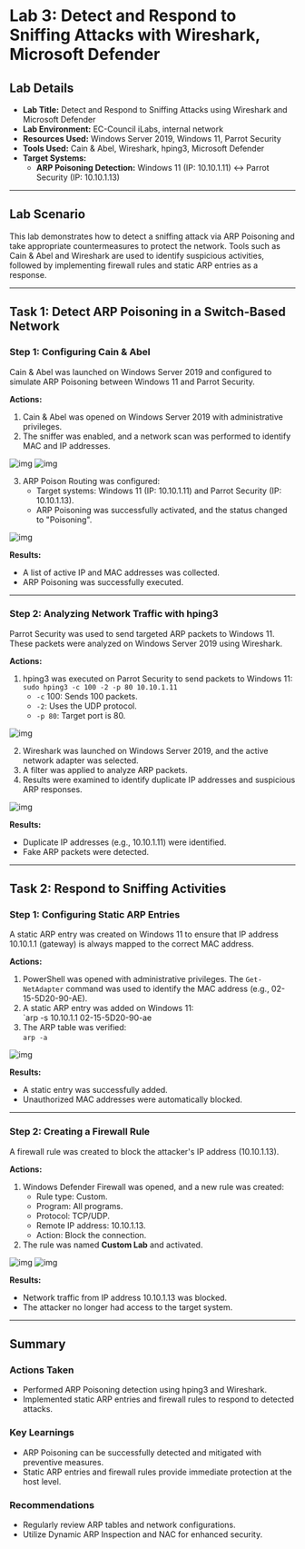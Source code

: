 # Lab 3: Detect and Respond to Sniffing Attacks with Wireshark, Microsoft Defender

## Lab Details

- **Lab Title:** Detect and Respond to Sniffing Attacks using Wireshark and Microsoft Defender  
- **Lab Environment:** EC-Council iLabs, internal network  
- **Resources Used:** Windows Server 2019, Windows 11, Parrot Security  
- **Tools Used:** Cain & Abel, Wireshark, hping3, Microsoft Defender  
- **Target Systems:**  
  - **ARP Poisoning Detection:** Windows 11 (IP: 10.10.1.11) ↔ Parrot Security (IP: 10.10.1.13)  


---

## Lab Scenario

This lab demonstrates how to detect a sniffing attack via ARP Poisoning and take appropriate countermeasures to protect the network. Tools such as Cain & Abel and Wireshark are used to identify suspicious activities, followed by implementing firewall rules and static ARP entries as a response.

---

## Task 1: Detect ARP Poisoning in a Switch-Based Network

### Step 1: Configuring Cain & Abel

Cain & Abel was launched on Windows Server 2019 and configured to simulate ARP Poisoning between Windows 11 and Parrot Security.

**Actions:**  
1. Cain & Abel was opened on Windows Server 2019 with administrative privileges.  
2. The sniffer was enabled, and a network scan was performed to identify MAC and IP addresses.  

![img](https://i.imgur.com/1yH5juG.png)
![img](https://i.imgur.com/g2QyNrO.png)

3. ARP Poison Routing was configured:  
   - Target systems: Windows 11 (IP: 10.10.1.11) and Parrot Security (IP: 10.10.1.13).  
   - ARP Poisoning was successfully activated, and the status changed to "Poisoning".  

![img](https://i.imgur.com/6OsR3zF.png)

**Results:**  
- A list of active IP and MAC addresses was collected.  
- ARP Poisoning was successfully executed.  

---

### Step 2: Analyzing Network Traffic with hping3

Parrot Security was used to send targeted ARP packets to Windows 11. These packets were analyzed on Windows Server 2019 using Wireshark.

**Actions:**  
1. hping3 was executed on Parrot Security to send packets to Windows 11:  
   `sudo hping3 -c 100 -2 -p 80 10.10.1.11`  
   - `-c` 100: Sends 100 packets.  
   - `-2`: Uses the UDP protocol.  
   - `-p 80`: Target port is 80.  

![img](https://i.imgur.com/SZsJ9vW.png)

2. Wireshark was launched on Windows Server 2019, and the active network adapter was selected.  
3. A filter was applied to analyze ARP packets.  
4. Results were examined to identify duplicate IP addresses and suspicious ARP responses.
  
![img](https://i.imgur.com/dFiPeVl.png)

**Results:**  
- Duplicate IP addresses (e.g., 10.10.1.11) were identified.  
- Fake ARP packets were detected.  

---

## Task 2: Respond to Sniffing Activities

### Step 1: Configuring Static ARP Entries

A static ARP entry was created on Windows 11 to ensure that IP address 10.10.1.1 (gateway) is always mapped to the correct MAC address.

**Actions:**  
1. PowerShell was opened with administrative privileges. The `Get-NetAdapter` command was used to identify the MAC address (e.g., 02-15-5D20-90-AE).  
2. A static ARP entry was added on Windows 11:  
   `arp -s 10.10.1.1 02-15-5D20-90-ae  
3. The ARP table was verified:  
   `arp -a`
 
![img](https://i.imgur.com/ejBHx3X.png)

**Results:**  
- A static entry was successfully added.  
- Unauthorized MAC addresses were automatically blocked.  

---

### Step 2: Creating a Firewall Rule

A firewall rule was created to block the attacker's IP address (10.10.1.13).

**Actions:**  
1. Windows Defender Firewall was opened, and a new rule was created:  
   - Rule type: Custom.  
   - Program: All programs.  
   - Protocol: TCP/UDP.  
   - Remote IP address: 10.10.1.13.  
   - Action: Block the connection.  
2. The rule was named **Custom Lab** and activated.  

![img](https://i.imgur.com/McdQAhA.png)
![img](https://i.imgur.com/A1L3MuD.png)

**Results:**  
- Network traffic from IP address 10.10.1.13 was blocked.  
- The attacker no longer had access to the target system.  

---

## Summary

### Actions Taken
- Performed ARP Poisoning detection using hping3 and Wireshark.  
- Implemented static ARP entries and firewall rules to respond to detected attacks.  

### Key Learnings
- ARP Poisoning can be successfully detected and mitigated with preventive measures.  
- Static ARP entries and firewall rules provide immediate protection at the host level.  

### Recommendations
- Regularly review ARP tables and network configurations.  
- Utilize Dynamic ARP Inspection and NAC for enhanced security.  